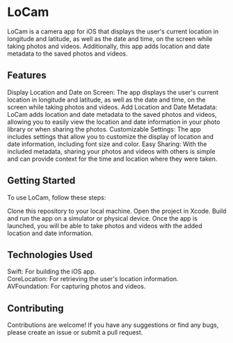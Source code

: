 # LoCam

LoCam is a camera app for iOS that displays the user's current location in longitude and latitude, as well as the date and time, on the screen while taking photos and videos. Additionally, this app adds location and date metadata to the saved photos and videos.

## Features

Display Location and Date on Screen: The app displays the user's current location in longitude and latitude, as well as the date and time, on the screen while taking photos and videos.
Add Location and Date Metadata: LoCam adds location and date metadata to the saved photos and videos, allowing you to easily view the location and date information in your photo library or when sharing the photos.
Customizable Settings: The app includes settings that allow you to customize the display of location and date information, including font size and color.
Easy Sharing: With the included metadata, sharing your photos and videos with others is simple and can provide context for the time and location where they were taken.

## Getting Started

To use LoCam, follow these steps:

Clone this repository to your local machine.
Open the project in Xcode.
Build and run the app on a simulator or physical device.
Once the app is launched, you will be able to take photos and videos with the added location and date information.

## Technologies Used

Swift: For building the iOS app.  
CoreLocation: For retrieving the user's location information.  
AVFoundation: For capturing photos and videos.  

## Contributing

Contributions are welcome! If you have any suggestions or find any bugs, please create an issue or submit a pull request.
